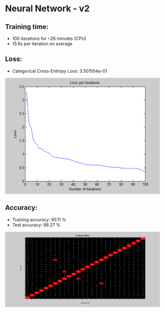 # Neural Network - v2

## Training time: 

- 100 iterations for ~26 minutes (CPU)
- 15.6s per iteration on average

## Loss: 

- Categorical Cross-Entropy Loss:  3.501554e-01 

![image](Visualizations/Loss_per_iterations.png)

## Accuracy:

- Training accuracy:  90.11 %
- Test accuracy:  88.27 %

![image](Visualizations/Confusion_Matrix.png)
